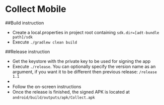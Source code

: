Collect Mobile
==============

##Build instruction
* Create a local.properties in project root containing `sdk.dir=[adt-bundle path]/sdk`
* Execute `./gradlew clean build`


##Release instruction
* Get the keystore with the private key to be used for signing the app
* Execute `./release`. You can optionally specify the version name as an argument, if you want it to be different then previous release: `/release 1.1`
*
* Follow the on-screen instructions
* Once the release is finished, the signed APK is located at `android/build/outputs/apk/Collect.apk`

